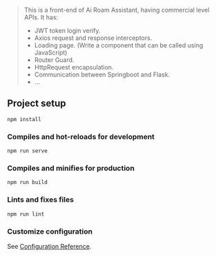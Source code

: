 > This is a front-end of Ai Roam Assistant, having commercial level APIs. It has:
> + JWT token login verify.
> + Axios request and response interceptors.
> + Loading page. (Write a component that can be called using JavaScript)
> + Router Guard.
> + HttpRequest encapsulation.
> + Communication between Springboot and Flask.
> + ...

## Project setup
```
npm install
```

### Compiles and hot-reloads for development
```
npm run serve
```

### Compiles and minifies for production
```
npm run build
```

### Lints and fixes files
```
npm run lint
```

### Customize configuration
See [Configuration Reference](https://cli.vuejs.org/config/).
